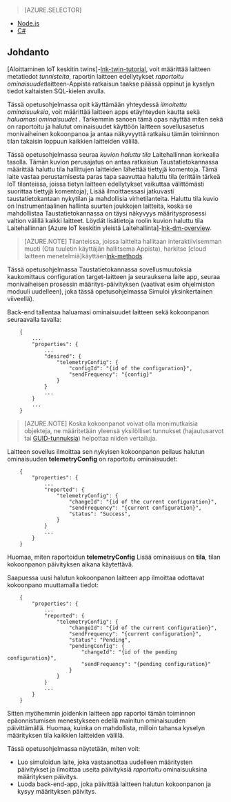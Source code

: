 > [AZURE.SELECTOR]
- [Node.js](../articles/iot-hub/iot-hub-node-node-twin-how-to-configure.md)
- [C#](../articles/iot-hub/iot-hub-csharp-node-twin-how-to-configure.md)

## <a name="introduction"></a>Johdanto

[Aloittaminen IoT keskitin twins]-[lnk-twin-tutorial], voit määrittää laitteen metatiedot *tunnisteita*, raportin laitteen edellytykset *raportoitu ominaisuudet*laitteen-Appista ratkaisun taakse päässä oppinut ja kyselyn tiedot kaltaisten SQL-kielen avulla.

Tässä opetusohjelmassa opit käyttämään yhteydessä *ilmoitettu ominaisuuksia*, voit määrittää laitteen apps etäyhteyden kautta sekä *haluamasi ominaisuudet* . Tarkemmin sanoen tämä opas näyttää miten sekä on raportoitu ja halutut ominaisuudet käyttöön laitteen sovellusasetus monivaiheinen kokoonpanoa ja antaa näkyvyyttä ratkaisu tämän toiminnon tilan takaisin loppuun kaikkien laitteiden välillä.

Tässä opetusohjelmassa seuraa *kuvion haluttu tila* Laitehallinnan korkealla tasolla. Tämän kuvion perusajatus on antaa ratkaisun Taustatietokannassa määrittää haluttu tila hallittujen laitteiden lähettää tiettyjä komentoja. Tämä laite vastaa perustamisesta paras tapa saavuttaa haluttu tila (erittäin tärkeä IoT tilanteissa, joissa tietyn laitteen edellytykset vaikuttaa välittömästi suorittaa tiettyjä komentoja), Lisää ilmoittaessasi jatkuvasti taustatietokantaan nykytilan ja mahdollisia virhetilanteita. Haluttu tila kuvio on Instrumentaalinen hallinta suurten joukkojen laitteita, koska se mahdollistaa Taustatietokannassa on täysi näkyvyys määritysprosessi valtion välillä kaikki laitteet.
Löydät lisätietoja roolin kuvion haluttu tila Laitehallinnan [Azure IoT keskitin yleistä Laitehallinta]-[lnk-dm-overview].

> [AZURE.NOTE] Tilanteissa, joissa laitteita hallitaan interaktiivisemman muoti (Ota tuuletin käyttäjän hallitsema Appista), harkitse [cloud laitteen menetelmiä]käyttäen[lnk-methods].

Tässä opetusohjelmassa Taustatietokannassa sovellusmuutoksia kaukomittaus configuration target-laitteen ja seurauksena laite app, seuraa monivaiheisen prosessin määritys-päivityksen (vaativat esim ohjelmiston moduuli uudelleen), joka tässä opetusohjelmassa Simuloi yksinkertainen viiveellä).

Back-end tallentaa haluamasi ominaisuudet laitteen sekä kokoonpanon seuraavalla tavalla:

        {
            ...
            "properties": {
                ...
                "desired": {
                    "telemetryConfig": {
                        "configId": "{id of the configuration}",
                        "sendFrequency": "{config}"
                    }
                }
                ...
            }
            ...
        }

> [AZURE.NOTE] Koska kokoonpanot voivat olla monimutkaisia objekteja, ne määritetään yleensä yksilölliset tunnukset (hajautusarvot tai [GUID-tunnuksia][lnk-guid]) helpottaa niiden vertailuja.

Laitteen sovellus ilmoittaa sen nykyisen kokoonpanon peilaus halutun ominaisuuden **telemetryConfig** on raportoitu ominaisuudet:

        {
            "properties": {
                ...
                "reported": {
                    "telemetryConfig": {
                        "changeId": "{id of the current configuration}",
                        "sendFrequency": "{current configuration}",
                        "status": "Success",
                    }
                }
                ...
            }
        }

Huomaa, miten raportoidun **telemetryConfig** Lisää ominaisuus on **tila**, tilan kokoonpanon päivityksen aikana käytettävä.

Saapuessa uusi halutun kokoonpanon laitteen app ilmoittaa odottavat kokoonpano muuttamalla tiedot:

        {
            "properties": {
                ...
                "reported": {
                    "telemetryConfig": {
                        "changeId": "{id of the current configuration}",
                        "sendFrequency": "{current configuration}",
                        "status": "Pending",
                        "pendingConfig": {
                            "changeId": "{id of the pending configuration}",
                            "sendFrequency": "{pending configuration}"
                        }
                    }
                }
                ...
            }
        }

Sitten myöhemmin joidenkin laitteen app raportoi tämän toiminnon epäonnistumisen menestykseen edellä mainitun ominaisuuden päivittämällä.
Huomaa, kuinka on mahdollista, milloin tahansa kyselyn määrityksen tila kaikkien laitteiden välillä.

Tässä opetusohjelmassa näytetään, miten voit:

- Luo simuloidun laite, joka vastaanottaa uudelleen määritysten päivitykset ja ilmoittaa useita päivityksiä *raportoitu* ominaisuuksina määrityksen päivitys.
- Luoda back-end-app, joka päivittää laitteen halutun kokoonpanon ja kysyy määrityksen päivitys.

<!-- links -->

[lnk-methods]: ../articles/iot-hub/iot-hub-devguide-direct-methods.md
[lnk-dm-overview]: ../articles/iot-hub/iot-hub-device-management-overview.md
[lnk-twin-tutorial]: ../articles/iot-hub/iot-hub-node-node-twin-getstarted.md
[lnk-guid]: https://en.wikipedia.org/wiki/Globally_unique_identifier
